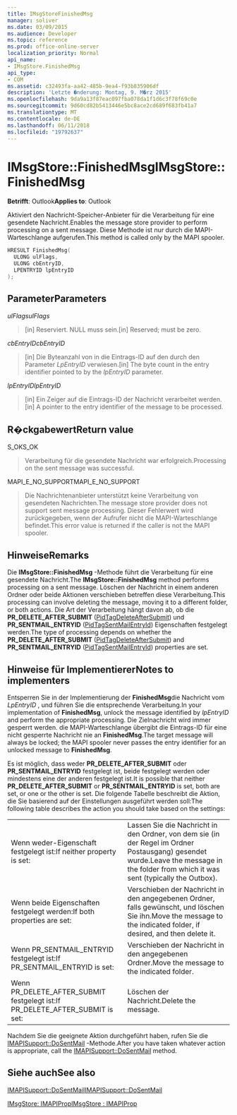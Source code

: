 ```yaml
---
title: IMsgStoreFinishedMsg
manager: soliver
ms.date: 03/09/2015
ms.audience: Developer
ms.topic: reference
ms.prod: office-online-server
localization_priority: Normal
api_name:
- IMsgStore.FinishedMsg
api_type:
- COM
ms.assetid: c32493fa-aa42-485b-9ea4-f93b835906df
description: 'Letzte �nderung: Montag, 9. M�rz 2015'
ms.openlocfilehash: 9da9a13f87eac097fba078da1f1d6c3f78f69c0e
ms.sourcegitcommit: 9d60cd82b5413446e5bc8ace2cd689f683fb41a7
ms.translationtype: MT
ms.contentlocale: de-DE
ms.lasthandoff: 06/11/2018
ms.locfileid: "19792637"
---
```

# <a name="imsgstorefinishedmsg"></a><span data-ttu-id="3aec1-103">IMsgStore::FinishedMsg</span><span class="sxs-lookup"><span data-stu-id="3aec1-103">IMsgStore::FinishedMsg</span></span>

  
  
<span data-ttu-id="3aec1-104">**Betrifft**: Outlook</span><span class="sxs-lookup"><span data-stu-id="3aec1-104">**Applies to**: Outlook</span></span> 
  
<span data-ttu-id="3aec1-105">Aktiviert den Nachricht-Speicher-Anbieter für die Verarbeitung für eine gesendete Nachricht.</span><span class="sxs-lookup"><span data-stu-id="3aec1-105">Enables the message store provider to perform processing on a sent message.</span></span> <span data-ttu-id="3aec1-106">Diese Methode ist nur durch die MAPI-Warteschlange aufgerufen.</span><span class="sxs-lookup"><span data-stu-id="3aec1-106">This method is called only by the MAPI spooler.</span></span>
  
```cpp
HRESULT FinishedMsg(
  ULONG ulFlags,
  ULONG cbEntryID,
  LPENTRYID lpEntryID
);
```

## <a name="parameters"></a><span data-ttu-id="3aec1-107">Parameter</span><span class="sxs-lookup"><span data-stu-id="3aec1-107">Parameters</span></span>

 <span data-ttu-id="3aec1-108">_ulFlags_</span><span class="sxs-lookup"><span data-stu-id="3aec1-108">_ulFlags_</span></span>
  
> <span data-ttu-id="3aec1-109">[in] Reserviert. NULL muss sein.</span><span class="sxs-lookup"><span data-stu-id="3aec1-109">[in] Reserved; must be zero.</span></span>
    
 <span data-ttu-id="3aec1-110">_cbEntryID_</span><span class="sxs-lookup"><span data-stu-id="3aec1-110">_cbEntryID_</span></span>
  
> <span data-ttu-id="3aec1-111">[in] Die Byteanzahl von in die Eintrags-ID auf den durch den Parameter _LpEntryID_ verwiesen.</span><span class="sxs-lookup"><span data-stu-id="3aec1-111">[in] The byte count in the entry identifier pointed to by the  _lpEntryID_ parameter.</span></span> 
    
 <span data-ttu-id="3aec1-112">_lpEntryID_</span><span class="sxs-lookup"><span data-stu-id="3aec1-112">_lpEntryID_</span></span>
  
> <span data-ttu-id="3aec1-113">[in] Ein Zeiger auf die Eintrags-ID der Nachricht verarbeitet werden.</span><span class="sxs-lookup"><span data-stu-id="3aec1-113">[in] A pointer to the entry identifier of the message to be processed.</span></span>
    
## <a name="return-value"></a><span data-ttu-id="3aec1-114">R�ckgabewert</span><span class="sxs-lookup"><span data-stu-id="3aec1-114">Return value</span></span>

<span data-ttu-id="3aec1-115">S_OK</span><span class="sxs-lookup"><span data-stu-id="3aec1-115">S_OK</span></span> 
  
> <span data-ttu-id="3aec1-116">Verarbeitung für die gesendete Nachricht war erfolgreich.</span><span class="sxs-lookup"><span data-stu-id="3aec1-116">Processing on the sent message was successful.</span></span>
    
<span data-ttu-id="3aec1-117">MAPI_E_NO_SUPPORT</span><span class="sxs-lookup"><span data-stu-id="3aec1-117">MAPI_E_NO_SUPPORT</span></span> 
  
> <span data-ttu-id="3aec1-118">Die Nachrichtenanbieter unterstützt keine Verarbeitung von gesendeten Nachrichten.</span><span class="sxs-lookup"><span data-stu-id="3aec1-118">The message store provider does not support sent message processing.</span></span> <span data-ttu-id="3aec1-119">Dieser Fehlerwert wird zurückgegeben, wenn der Aufrufer nicht die MAPI-Warteschlange befindet.</span><span class="sxs-lookup"><span data-stu-id="3aec1-119">This error value is returned if the caller is not the MAPI spooler.</span></span>
    
## <a name="remarks"></a><span data-ttu-id="3aec1-120">Hinweise</span><span class="sxs-lookup"><span data-stu-id="3aec1-120">Remarks</span></span>

<span data-ttu-id="3aec1-121">Die **IMsgStore::FinishedMsg** -Methode führt die Verarbeitung für eine gesendete Nachricht.</span><span class="sxs-lookup"><span data-stu-id="3aec1-121">The **IMsgStore::FinishedMsg** method performs processing on a sent message.</span></span> <span data-ttu-id="3aec1-122">Löschen der Nachricht in einem anderen Ordner oder beide Aktionen verschieben betreffen diese Verarbeitung.</span><span class="sxs-lookup"><span data-stu-id="3aec1-122">This processing can involve deleting the message, moving it to a different folder, or both actions.</span></span> <span data-ttu-id="3aec1-123">Die Art der Verarbeitung hängt davon ab, ob die **PR_DELETE_AFTER_SUBMIT** ([PidTagDeleteAfterSubmit](pidtagdeleteaftersubmit-canonical-property.md)) und **PR_SENTMAIL_ENTRYID** ([PidTagSentMailEntryId](pidtagsentmailentryid-canonical-property.md)) Eigenschaften festgelegt werden.</span><span class="sxs-lookup"><span data-stu-id="3aec1-123">The type of processing depends on whether the **PR_DELETE_AFTER_SUBMIT** ([PidTagDeleteAfterSubmit](pidtagdeleteaftersubmit-canonical-property.md)) and **PR_SENTMAIL_ENTRYID** ([PidTagSentMailEntryId](pidtagsentmailentryid-canonical-property.md)) properties are set.</span></span> 
  
## <a name="notes-to-implementers"></a><span data-ttu-id="3aec1-124">Hinweise für Implementierer</span><span class="sxs-lookup"><span data-stu-id="3aec1-124">Notes to implementers</span></span>

<span data-ttu-id="3aec1-125">Entsperren Sie in der Implementierung der **FinishedMsg**die Nachricht vom _LpEntryID_ , und führen Sie die entsprechende Verarbeitung.</span><span class="sxs-lookup"><span data-stu-id="3aec1-125">In your implementation of **FinishedMsg**, unlock the message identified by  _lpEntryID_ and perform the appropriate processing.</span></span> <span data-ttu-id="3aec1-126">Die Zielnachricht wird immer gesperrt werden. die MAPI-Warteschlange übergibt die Eintrags-ID für eine nicht gesperrte Nachricht nie an **FinishedMsg**.</span><span class="sxs-lookup"><span data-stu-id="3aec1-126">The target message will always be locked; the MAPI spooler never passes the entry identifier for an unlocked message to **FinishedMsg**.</span></span>
  
<span data-ttu-id="3aec1-127">Es ist möglich, dass weder **PR_DELETE_AFTER_SUBMIT** oder **PR_SENTMAIL_ENTRYID** festgelegt ist, beide festgelegt werden oder mindestens eine der anderen festgelegt ist.</span><span class="sxs-lookup"><span data-stu-id="3aec1-127">It is possible that neither **PR_DELETE_AFTER_SUBMIT** or **PR_SENTMAIL_ENTRYID** is set, both are set, or one or the other is set.</span></span> <span data-ttu-id="3aec1-128">Die folgende Tabelle beschreibt die Aktion, die Sie basierend auf der Einstellungen ausgeführt werden soll:</span><span class="sxs-lookup"><span data-stu-id="3aec1-128">The following table describes the action you should take based on the settings:</span></span> 
  
|||
|:-----|:-----|
|<span data-ttu-id="3aec1-129">Wenn weder-Eigenschaft festgelegt ist:</span><span class="sxs-lookup"><span data-stu-id="3aec1-129">If neither property is set:</span></span>  <br/> |<span data-ttu-id="3aec1-130">Lassen Sie die Nachricht in den Ordner, von dem sie (in der Regel im Ordner Postausgang) gesendet wurde.</span><span class="sxs-lookup"><span data-stu-id="3aec1-130">Leave the message in the folder from which it was sent (typically the Outbox).</span></span>  <br/> |
|<span data-ttu-id="3aec1-131">Wenn beide Eigenschaften festgelegt werden:</span><span class="sxs-lookup"><span data-stu-id="3aec1-131">If both properties are set:</span></span>  <br/> |<span data-ttu-id="3aec1-132">Verschieben der Nachricht in den angegebenen Ordner, falls gewünscht, und löschen Sie ihn.</span><span class="sxs-lookup"><span data-stu-id="3aec1-132">Move the message to the indicated folder, if desired, and then delete it.</span></span>  <br/> |
|<span data-ttu-id="3aec1-133">Wenn PR_SENTMAIL_ENTRYID festgelegt ist:</span><span class="sxs-lookup"><span data-stu-id="3aec1-133">If PR_SENTMAIL_ENTRYID is set:</span></span>  <br/> |<span data-ttu-id="3aec1-134">Verschieben der Nachricht in den angegebenen Ordner.</span><span class="sxs-lookup"><span data-stu-id="3aec1-134">Move the message to the indicated folder.</span></span>  <br/> |
|<span data-ttu-id="3aec1-135">Wenn PR_DELETE_AFTER_SUBMIT festgelegt ist:</span><span class="sxs-lookup"><span data-stu-id="3aec1-135">If PR_DELETE_AFTER_SUBMIT is set:</span></span>  <br/> |<span data-ttu-id="3aec1-136">Löschen der Nachricht.</span><span class="sxs-lookup"><span data-stu-id="3aec1-136">Delete the message.</span></span>  <br/> |
   
<span data-ttu-id="3aec1-137">Nachdem Sie die geeignete Aktion durchgeführt haben, rufen Sie die [IMAPISupport::DoSentMail](imapisupport-dosentmail.md) -Methode.</span><span class="sxs-lookup"><span data-stu-id="3aec1-137">After you have taken whatever action is appropriate, call the [IMAPISupport::DoSentMail](imapisupport-dosentmail.md) method.</span></span> 
  
## <a name="see-also"></a><span data-ttu-id="3aec1-138">Siehe auch</span><span class="sxs-lookup"><span data-stu-id="3aec1-138">See also</span></span>



[<span data-ttu-id="3aec1-139">IMAPISupport::DoSentMail</span><span class="sxs-lookup"><span data-stu-id="3aec1-139">IMAPISupport::DoSentMail</span></span>](imapisupport-dosentmail.md)
  
[<span data-ttu-id="3aec1-140">IMsgStore: IMAPIProp</span><span class="sxs-lookup"><span data-stu-id="3aec1-140">IMsgStore : IMAPIProp</span></span>](imsgstoreimapiprop.md)

